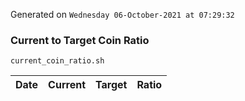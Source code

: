 Generated on `Wednesday 06-October-2021 at 07:29:32`

### Current to Target Coin Ratio
`current_coin_ratio.sh`

Date|Current|Target|Ratio
---|---|---|---
